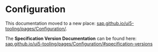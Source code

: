 # Configuration
This documentation moved to a new place: [sap.github.io/ui5-tooling/pages/Configuration/](https://sap.github.io/ui5-tooling/pages/Configuration/).

The **Specification Version Documentation** can be found here: [sap.github.io/ui5-tooling/pages/Configuration/#specification-versions](https://sap.github.io/ui5-tooling/pages/Configuration/#specification-versions)
